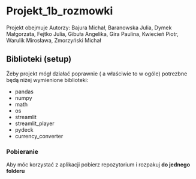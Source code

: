 # Projekt_1b_rozmowki
Projekt obejmuje 
Autorzy: Bajura Michał, Baranowska Julia, Dymek Małgorzata, Fejtko Julia, Gibuła Angelika, Gira Paulina, Kwiecień Piotr, Warulik Mirosława, Zmorzyński Michał

## Biblioteki (setup)
Żeby projekt mógł działać poprawnie ( a właściwie to w ogóle) potrezbne będą niżej wymienione biblioteki:
* pandas
* numpy
* math
* os
* streamlit
* streamlit_player
* pydeck
* currency_converter

### Pobieranie
Aby móc korzystać z aplikacji pobierz repozytorium i rozpakuj **do jednego folderu**
